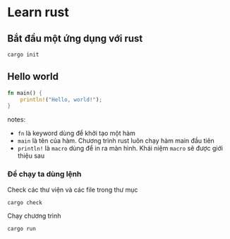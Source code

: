 # Learn rust

## Bắt đầu một ứng dụng với rust

```bash
cargo init
```

## Hello world

```rust
fn main() {
    println!("Hello, world!");
}
```

notes:

- `fn` là keyword dùng để khởi tạo một hàm
- `main` là tên của hàm. Chương trình rust luôn chạy hàm main đầu tiên
- `println!` là `macro` dùng để in ra màn hình. Khái niệm `macro` sẽ được giới thiệu sau

### Để chạy ta dùng lệnh

Check các thư viện và các file trong thư mục

```bash
cargo check
```

Chạy chương trình

```bash
cargo run
```
